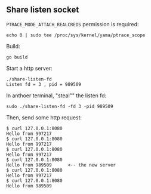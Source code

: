 ## Share listen socket

`PTRACE_MODE_ATTACH_REALCREDS` permission is required:

```
echo 0 | sudo tee /proc/sys/kernel/yama/ptrace_scope
```

Build:

```
go build
```

Start a http server:

```
./share-listen-fd
Listen fd = 3 , pid = 989509
```

In anthoer terminal, "steal"" the listen fd:

```
sudo ./share-listen-fd -fd 3 -pid 989509
```

Then, send some http request:

```
$ curl 127.0.0.1:8080
Hello from 997217
$ curl 127.0.0.1:8080
Hello from 997217
$ curl 127.0.0.1:8080
Hello from 997217
$ curl 127.0.0.1:8080
Hello from 989509      <-- the new server
$ curl 127.0.0.1:8080
Hello from 997217
$ curl 127.0.0.1:8080
Hello from 989509
```
